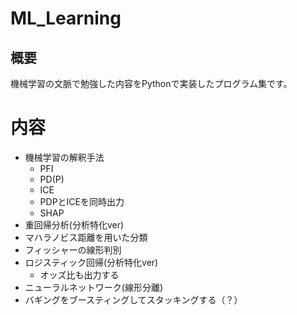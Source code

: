# ML_Learning

## 概要
機械学習の文脈で勉強した内容をPythonで実装したプログラム集です。

# 内容
- 機械学習の解釈手法
  - PFI
  - PD(P)
  - ICE
  - PDPとICEを同時出力
  - SHAP
- 重回帰分析(分析特化ver)
- マハラノビス距離を用いた分類
- フィッシャーの線形判別
- ロジスティック回帰(分析特化ver)
  - オッズ比も出力する
- ニューラルネットワーク(線形分離)
- バギングをブースティングしてスタッキングする（？）
